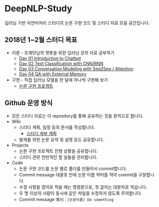 # DeepNLP-Study

딥러닝 기반 자연어처리 스터디의 논문 구현 코드 및 스터디 자료 모음 공간입니다.



## 2018년 1~2월 스터디 목표

- 이론 - 조재민님의 챗봇을 위한 딥러닝 강의 자료 공부하기
  - [Day 01 Introduction to Chatbot](https://www.slideshare.net/JaeminCho6/dl-chatbot-seminar-day-01-80593691)
  - [Day 02 Text Classification with CNN/RNN](https://www.slideshare.net/JaeminCho6/dl-chatbot-seminar-day-02)
  - [Day 03 Conversation Modeling with Seq2Seq / Attention](https://www.slideshare.net/JaeminCho6/dl-chatbot-seminar-day-03)
  - [Day 04 QA with External Memory](https://www.slideshare.net/JaeminCho6/dl-chatbot-seminar-day-04)
- 구현 - 직접 딥러닝 모델을 한 달에 하나씩 구현해 보기
  - [논문 구현 프로젝트](https://github.com/YBIGTA/DeepNLP-Study/projects/1?)



## Github 운영 방식

* 모든 스터디 자료는 이 repository를 통해 공유하는 것을 원칙으로 합니다.
* Wiki
  * 스터디 계획, 일정 등의 문서를 작성합니다.
    * [스터디 세부 계획](https://github.com/YBIGTA/DeepNLP-Study/wiki/스터디-세부-계획-(2018년-1~2월))
  * 발제를 위한 논문 요약 및 설명 등도 공유합니다.
* Projects
  * 논문 구현 프로젝트 진행 상황을 공유합니다.
  * 스터디 관련 전반적인 할 일들을 관리합니다.
* Code
  * 논문 구현 코드를 논문 별로 폴더를 만들어서 commit합니다.
  * Commit message 대괄호 안에 논문 이름 약어를 적어 commit을 구분합니다.
  * 수정 사항을 영어로 적을 때는 명령문으로, 첫 글자는 대문자로 적습니다.
  * 두 명 이상의 사람이 동시에 같은 파일을 수정하지 않도록 주의합니다.
  * Commit message 예시 : `[논문이름] Do something`

